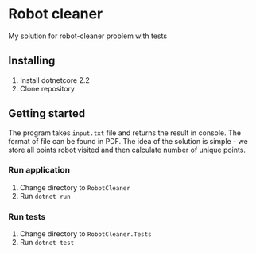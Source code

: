 # Robot cleaner

My solution for robot-cleaner problem with tests

## Installing

1. Install dotnetcore 2.2
1. Clone repository

## Getting started

The program takes `input.txt` file and returns the result in console. The format of file can be found in PDF. The idea of the solution is simple - we store all points robot visited and then calculate number of unique points.

### Run application

1. Change directory to `RobotCleaner`
1. Run `dotnet run`

### Run tests

1. Change directory to `RobotCleaner.Tests`
1. Run `dotnet test`

